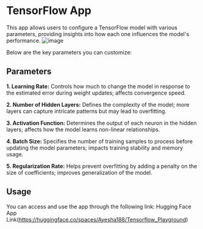 # TensorFlow App 
This app allows users to configure a TensorFlow model with various parameters, providing insights into how each one influences the model's performance. 
![image](https://github.com/user-attachments/assets/1e33baf7-887e-49b6-b878-c8b506e3d7e5)


Below are the key parameters you can customize:

## Parameters
**1. Learning Rate:** Controls how much to change the model in response to the estimated error during weight updates; affects convergence speed.

**2. Number of Hidden Layers:** Defines the complexity of the model; more layers can capture intricate patterns but may lead to overfitting.

**3. Activation Function:** Determines the output of each neuron in the hidden layers; affects how the model learns non-linear relationships.

**4. Batch Size:** Specifies the number of training samples to process before updating the model parameters; impacts training stability and memory usage.

**5. Regularization Rate:**  Helps prevent overfitting by adding a penalty on the size of coefficients; improves generalization of the model.

## Usage
You can access and use the app through the following link: Hugging Face App Link(https://huggingface.co/spaces/Ayesha188/Tensorflow_Playground)

